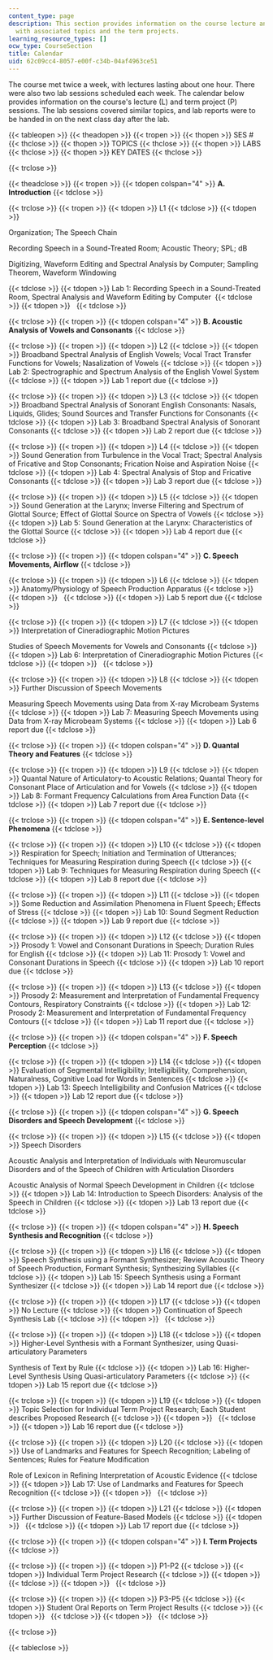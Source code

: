 ```yaml
---
content_type: page
description: This section provides information on the course lecture and lab schedule
  with associated topics and the term projects.
learning_resource_types: []
ocw_type: CourseSection
title: Calendar
uid: 62c09cc4-8057-e00f-c34b-04af4963ce51
---
```


The course met twice a week, with lectures lasting about one hour. There were also two lab sessions scheduled each week. The calendar below provides information on the course's lecture (L) and term project (P) sessions. The lab sessions covered similar topics, and lab reports were to be handed in on the next class day after the lab.

{{< tableopen >}}
{{< theadopen >}}
{{< tropen >}}
{{< thopen >}}
SES #
{{< thclose >}}
{{< thopen >}}
TOPICS
{{< thclose >}}
{{< thopen >}}
LABS
{{< thclose >}}
{{< thopen >}}
KEY DATES
{{< thclose >}}

{{< trclose >}}

{{< theadclose >}}
{{< tropen >}}
{{< tdopen colspan="4" >}}
**A. Introduction**
{{< tdclose >}}

{{< trclose >}}
{{< tropen >}}
{{< tdopen >}}
L1
{{< tdclose >}}
{{< tdopen >}}


Organization; The Speech Chain  
  
Recording Speech in a Sound-Treated Room; Acoustic Theory; SPL; dB

Digitizing, Waveform Editing and Spectral Analysis by Computer; Sampling Theorem, Waveform Windowing


{{< tdclose >}}
{{< tdopen >}}
Lab 1: Recording Speech in a Sound-Treated Room, Spectral Analysis and Waveform Editing by Computer 
{{< tdclose >}}
{{< tdopen >}}
 
{{< tdclose >}}

{{< trclose >}}
{{< tropen >}}
{{< tdopen colspan="4" >}}
**B. Acoustic Analysis of Vowels and Consonants**
{{< tdclose >}}

{{< trclose >}}
{{< tropen >}}
{{< tdopen >}}
L2
{{< tdclose >}}
{{< tdopen >}}
Broadband Spectral Analysis of English Vowels; Vocal Tract Transfer Functions for Vowels; Nasalization of Vowels
{{< tdclose >}}
{{< tdopen >}}
Lab 2: Spectrographic and Spectrum Analysis of the English Vowel System
{{< tdclose >}}
{{< tdopen >}}
Lab 1 report due
{{< tdclose >}}

{{< trclose >}}
{{< tropen >}}
{{< tdopen >}}
L3
{{< tdclose >}}
{{< tdopen >}}
Broadband Spectral Analysis of Sonorant English Consonants: Nasals, Liquids, Glides; Sound Sources and Transfer Functions for Consonants
{{< tdclose >}}
{{< tdopen >}}
Lab 3: Broadband Spectral Analysis of Sonorant Consonants
{{< tdclose >}}
{{< tdopen >}}
Lab 2 report due
{{< tdclose >}}

{{< trclose >}}
{{< tropen >}}
{{< tdopen >}}
L4
{{< tdclose >}}
{{< tdopen >}}
Sound Generation from Turbulence in the Vocal Tract; Spectral Analysis of Fricative and Stop Consonants; Frication Noise and Aspiration Noise
{{< tdclose >}}
{{< tdopen >}}
Lab 4: Spectral Analysis of Stop and Fricative Consonants
{{< tdclose >}}
{{< tdopen >}}
Lab 3 report due
{{< tdclose >}}

{{< trclose >}}
{{< tropen >}}
{{< tdopen >}}
L5
{{< tdclose >}}
{{< tdopen >}}
Sound Generation at the Larynx; Inverse Filtering and Spectrum of Glottal Source; Effect of Glottal Source on Spectra of Vowels
{{< tdclose >}}
{{< tdopen >}}
Lab 5: Sound Generation at the Larynx: Characteristics of the Glottal Source
{{< tdclose >}}
{{< tdopen >}}
Lab 4 report due
{{< tdclose >}}

{{< trclose >}}
{{< tropen >}}
{{< tdopen colspan="4" >}}
**C. Speech Movements, Airflow**
{{< tdclose >}}

{{< trclose >}}
{{< tropen >}}
{{< tdopen >}}
L6
{{< tdclose >}}
{{< tdopen >}}
Anatomy/Physiology of Speech Production Apparatus
{{< tdclose >}}
{{< tdopen >}}
 
{{< tdclose >}}
{{< tdopen >}}
Lab 5 report due
{{< tdclose >}}

{{< trclose >}}
{{< tropen >}}
{{< tdopen >}}
L7
{{< tdclose >}}
{{< tdopen >}}
Interpretation of Cineradiographic Motion Pictures  
  
Studies of Speech Movements for Vowels and Consonants
{{< tdclose >}}
{{< tdopen >}}
Lab 6: Interpretation of Cineradiographic Motion Pictures
{{< tdclose >}}
{{< tdopen >}}
 
{{< tdclose >}}

{{< trclose >}}
{{< tropen >}}
{{< tdopen >}}
L8
{{< tdclose >}}
{{< tdopen >}}
Further Discussion of Speech Movements  
  
Measuring Speech Movements using Data from X-ray Microbeam Systems
{{< tdclose >}}
{{< tdopen >}}
Lab 7: Measuring Speech Movements using Data from X-ray Microbeam Systems
{{< tdclose >}}
{{< tdopen >}}
Lab 6 report due
{{< tdclose >}}

{{< trclose >}}
{{< tropen >}}
{{< tdopen colspan="4" >}}
**D. Quantal Theory and Features**
{{< tdclose >}}

{{< trclose >}}
{{< tropen >}}
{{< tdopen >}}
L9
{{< tdclose >}}
{{< tdopen >}}
Quantal Nature of Articulatory-to Acoustic Relations; Quantal Theory for Consonant Place of Articulation and for Vowels
{{< tdclose >}}
{{< tdopen >}}
Lab 8: Formant Frequency Calculations from Area Function Data
{{< tdclose >}}
{{< tdopen >}}
Lab 7 report due
{{< tdclose >}}

{{< trclose >}}
{{< tropen >}}
{{< tdopen colspan="4" >}}
**E. Sentence-level Phenomena**
{{< tdclose >}}

{{< trclose >}}
{{< tropen >}}
{{< tdopen >}}
L10
{{< tdclose >}}
{{< tdopen >}}
Respiration for Speech; Initiation and Termination of Utterances; Techniques for Measuring Respiration during Speech
{{< tdclose >}}
{{< tdopen >}}
Lab 9: Techniques for Measuring Respiration during Speech
{{< tdclose >}}
{{< tdopen >}}
Lab 8 report due
{{< tdclose >}}

{{< trclose >}}
{{< tropen >}}
{{< tdopen >}}
L11
{{< tdclose >}}
{{< tdopen >}}
Some Reduction and Assimilation Phenomena in Fluent Speech; Effects of Stress
{{< tdclose >}}
{{< tdopen >}}
Lab 10: Sound Segment Reduction
{{< tdclose >}}
{{< tdopen >}}
Lab 9 report due
{{< tdclose >}}

{{< trclose >}}
{{< tropen >}}
{{< tdopen >}}
L12
{{< tdclose >}}
{{< tdopen >}}
Prosody 1: Vowel and Consonant Durations in Speech; Duration Rules for English
{{< tdclose >}}
{{< tdopen >}}
Lab 11: Prosody 1: Vowel and Consonant Durations in Speech
{{< tdclose >}}
{{< tdopen >}}
Lab 10 report due
{{< tdclose >}}

{{< trclose >}}
{{< tropen >}}
{{< tdopen >}}
L13
{{< tdclose >}}
{{< tdopen >}}
Prosody 2: Measurement and Interpretation of Fundamental Frequency Contours, Respiratory Constraints
{{< tdclose >}}
{{< tdopen >}}
Lab 12: Prosody 2: Measurement and Interpretation of Fundamental Frequency Contours
{{< tdclose >}}
{{< tdopen >}}
Lab 11 report due
{{< tdclose >}}

{{< trclose >}}
{{< tropen >}}
{{< tdopen colspan="4" >}}
**F. Speech Perception**
{{< tdclose >}}

{{< trclose >}}
{{< tropen >}}
{{< tdopen >}}
L14
{{< tdclose >}}
{{< tdopen >}}
Evaluation of Segmental Intelligibility; Intelligibility, Comprehension, Naturalness, Cognitive Load for Words in Sentences
{{< tdclose >}}
{{< tdopen >}}
Lab 13: Speech Intelligibility and Confusion Matrices
{{< tdclose >}}
{{< tdopen >}}
Lab 12 report due
{{< tdclose >}}

{{< trclose >}}
{{< tropen >}}
{{< tdopen colspan="4" >}}
**G. Speech Disorders and Speech Development**
{{< tdclose >}}

{{< trclose >}}
{{< tropen >}}
{{< tdopen >}}
L15
{{< tdclose >}}
{{< tdopen >}}
Speech Disorders  
  
Acoustic Analysis and Interpretation of Individuals with Neuromuscular Disorders and of the Speech of Children with Articulation Disorders  
  
Acoustic Analysis of Normal Speech Development in Children
{{< tdclose >}}
{{< tdopen >}}
Lab 14: Introduction to Speech Disorders: Analysis of the Speech in Children
{{< tdclose >}}
{{< tdopen >}}
Lab 13 report due
{{< tdclose >}}

{{< trclose >}}
{{< tropen >}}
{{< tdopen colspan="4" >}}
**H. Speech Synthesis and Recognition**
{{< tdclose >}}

{{< trclose >}}
{{< tropen >}}
{{< tdopen >}}
L16
{{< tdclose >}}
{{< tdopen >}}
Speech Synthesis using a Formant Synthesizer; Review Acoustic Theory of Speech Production, Formant Synthesis; Synthesizing Syllables
{{< tdclose >}}
{{< tdopen >}}
Lab 15: Speech Synthesis using a Formant Synthesizer
{{< tdclose >}}
{{< tdopen >}}
Lab 14 report due
{{< tdclose >}}

{{< trclose >}}
{{< tropen >}}
{{< tdopen >}}
L17
{{< tdclose >}}
{{< tdopen >}}
No Lecture
{{< tdclose >}}
{{< tdopen >}}
Continuation of Speech Synthesis Lab
{{< tdclose >}}
{{< tdopen >}}
 
{{< tdclose >}}

{{< trclose >}}
{{< tropen >}}
{{< tdopen >}}
L18
{{< tdclose >}}
{{< tdopen >}}
Higher-Level Synthesis with a Formant Synthesizer, using Quasi-articulatory Parameters  
  
Synthesis of Text by Rule
{{< tdclose >}}
{{< tdopen >}}
Lab 16: Higher-Level Synthesis Using Quasi-articulatory Parameters
{{< tdclose >}}
{{< tdopen >}}
Lab 15 report due
{{< tdclose >}}

{{< trclose >}}
{{< tropen >}}
{{< tdopen >}}
L19
{{< tdclose >}}
{{< tdopen >}}
Topic Selection for Individual Term Project Research; Each Student describes Proposed Research
{{< tdclose >}}
{{< tdopen >}}
 
{{< tdclose >}}
{{< tdopen >}}
Lab 16 report due
{{< tdclose >}}

{{< trclose >}}
{{< tropen >}}
{{< tdopen >}}
L20
{{< tdclose >}}
{{< tdopen >}}
Use of Landmarks and Features for Speech Recognition; Labeling of Sentences; Rules for Feature Modification  
  
Role of Lexicon in Refining Interpretation of Acoustic Evidence
{{< tdclose >}}
{{< tdopen >}}
Lab 17: Use of Landmarks and Features for Speech Recognition
{{< tdclose >}}
{{< tdopen >}}
 
{{< tdclose >}}

{{< trclose >}}
{{< tropen >}}
{{< tdopen >}}
L21
{{< tdclose >}}
{{< tdopen >}}
Further Discussion of Feature-Based Models
{{< tdclose >}}
{{< tdopen >}}
 
{{< tdclose >}}
{{< tdopen >}}
Lab 17 report due
{{< tdclose >}}

{{< trclose >}}
{{< tropen >}}
{{< tdopen colspan="4" >}}
**I. Term Projects**
{{< tdclose >}}

{{< trclose >}}
{{< tropen >}}
{{< tdopen >}}
P1-P2
{{< tdclose >}}
{{< tdopen >}}
Individual Term Project Research
{{< tdclose >}}
{{< tdopen >}}
 
{{< tdclose >}}
{{< tdopen >}}
 
{{< tdclose >}}

{{< trclose >}}
{{< tropen >}}
{{< tdopen >}}
P3-P5
{{< tdclose >}}
{{< tdopen >}}
Student Oral Reports on Term Project Results
{{< tdclose >}}
{{< tdopen >}}
 
{{< tdclose >}}
{{< tdopen >}}
 
{{< tdclose >}}

{{< trclose >}}

{{< tableclose >}}